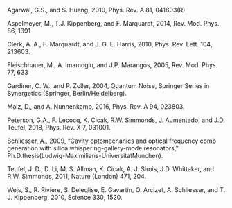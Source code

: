 Agarwal, G.S., and S. Huang, 2010, Phys. Rev. A 81, 041803(R)

Aspelmeyer, M., T.J. Kippenberg, and F. Marquardt, 2014, Rev. Mod. Phys. 86, 1391

Clerk, A. A., F. Marquardt, and J. G. E. Harris, 2010, Phys. Rev. Lett. 104, 213603.

Fleischhauer, M., A. Imamoglu, and J.P. Marangos, 2005, Rev. Mod. Phys. 77, 633

Gardiner, C. W., and P. Zoller, 2004, Quantum Noise, Springer Series in Synergetics (Springer, Berlin/Heidelberg).

Malz, D., and A. Nunnenkamp, 2016, Phys. Rev. A 94, 023803.

Peterson, G.A., F. Lecocq, K. Cicak, R.W. Simmonds, J. Aumentado, and J.D. Teufel, 2018, Phys. Rev. X 7, 031001.

Schliesser, A., 2009, “Cavity optomechanics and optical frequency comb generation with silica whispering-gallery-mode resonators,”
Ph.D.thesis(Ludwig-Maximilians-UniversitatMunchen).

Teufel, J. D., D. Li, M. S. Allman, K. Cicak, A. J. Sirois, J.D. Whittaker, and R.W. Simmonds, 2011, Nature (London) 471, 204.

Weis, S., R. Riviere, S. Deleglise, E. Gavartin, O. Arcizet, A. Schliesser, and T. J. Kippenberg, 2010, Science 330, 1520.